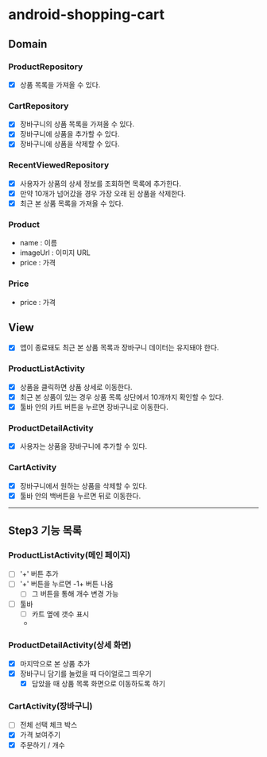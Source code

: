 # android-shopping-cart

## Domain

### ProductRepository

- [X] 상품 목록을 가져올 수 있다.

### CartRepository

- [X] 장바구니의 상품 목록을 가져올 수 있다.
- [X] 장바구니에 상품을 추가할 수 있다.
- [X] 장바구니에 상품을 삭제할 수 있다.

### RecentViewedRepository

- [X] 사용자가 상품의 상세 정보를 조회하면 목록에 추가한다.
- [X] 만약 10개가 넘어갔을 경우 가장 오래 된 상품을 삭제한다.
- [X] 최근 본 상품 목록을 가져올 수 있다.

### Product

- name : 이름
- imageUrl : 이미지 URL
- price : 가격

### Price

- price : 가격

## View

- [X] 앱이 종료돼도 최근 본 상품 목록과 장바구니 데이터는 유지돼야 한다.

### ProductListActivity

- [X] 상품을 클릭하면 상품 상세로 이동한다.
- [X] 최근 본 상품이 있는 경우 상품 목록 상단에서 10개까지 확인할 수 있다.
- [X] 툴바 안의 카트 버튼을 누르면 장바구니로 이동한다.

### ProductDetailActivity

- [X] 사용자는 상품을 장바구니에 추가할 수 있다.

### CartActivity

- [X] 장바구니에서 원하는 상품을 삭제할 수 있다.
- [X] 툴바 안의 백버튼을 누르면 뒤로 이동한다.

___

## Step3  기능 목록
### ProductListActivity(메인 페이지)
- [ ] '+' 버튼 추가
- [ ] '+' 버튼을 누르면 -1+ 버튼 나옴
  - [ ] 그 버튼을 통해 개수 변경 가능
- [ ] 툴바
    - [ ] 카트 옆에 갯수 표시
    - 
### ProductDetailActivity(상세 화면)
- [X] 마지막으로 본 상품 추가
- [X] 장바구니 담기를 눌렀을 때 다이얼로그 띄우기
  - [X] 담았을 때 상품 목록 화면으로 이동하도록 하기

### CartActivity(장바구니)
- [ ] 전체 선택 체크 박스
- [X] 가격 보여주기
- [X] 주문하기 / 개수 
